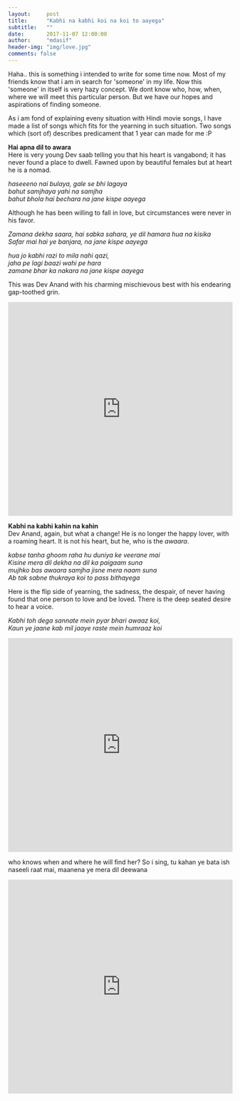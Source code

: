 ```yaml
---
layout:     post
title:      "Kabhi na kabhi koi na koi to aayega"
subtitle:   ""
date:       2017-11-07 12:00:00
author:     "mdasif"
header-img: "img/love.jpg"
comments: false
---
```


Haha.. this is something i intended to write for some time now. Most of my friends know that i am in search for 'someone' in my life. Now this 'someone' in itself is very hazy concept. We dont know who, how, when, where we will meet this particular person. But we have our hopes and aspirations of finding someone. 

As i am fond of explaining eveny situation with Hindi movie songs, I have made a list of songs which fits for the yearning in such situation. Two songs which (sort of) describes predicament that 1 year can made for me :P  

<p> <b>Hai apna dil to awara</b> <br/>
Here is very young Dev saab telling you that his heart is vangabond; it has never found a place to dwell. Fawned upon by beautiful females but at heart he is a nomad. 
</p>
<p><i> 
haseeeno nai bulaya, gale se bhi lagaya<br/>
bahut samjhaya yahi na samjha<br/>
bahut bhola hai bechara na jane kispe aayega<br/>
</i>
</p>  

<p>
Although he has been willing to fall in love, but circumstances were never in his favor.
</p>
<i>
Zamana dekha saara, hai sabka sahara, ye dil hamara hua na kisika <br/>
Safar mai hai ye banjara, na jane kispe aayega
</i>
<p><i>
hua jo kabhi razi to mila nahi qazi, <br/>
jaha pe lagi baazi wahi pe hara <br/>
zamane bhar ka nakara na jane kispe aayega <br/>
</i></p>

This was Dev Anand with his charming mischievous best with his endearing gap-toothed grin. 

<iframe width="100%" height="480" src="https://www.youtube.com/embed/3K8TH8LBs-w" frameborder="0" allowfullscreen></iframe>

<p><b> Kabhi na kabhi kahin na kahin </b><br/>
Dev Anand, again, but what a change! He is no longer the happy lover, with a roaming heart. It is not his heart, but he, who is the <i>awaara</i>. 
</p>
<p><i>
kabse tanha ghoom raha hu duniya ke veerane mai<br/>
Kisine mera dil dekha na dil ka paigaam suna<br/>
mujhko bas awaara samjha jisne mera naam suna<br/>
Ab tak sabne thukraya koi to pass bithayega<br/>
</i>
</p>

Here is the flip side of yearning, the sadness, the despair, of never having found that one person to love and be loved. There is the deep seated desire to hear a voice. 
<p><i>
Kabhi toh dega sannate mein pyar bhari awaaz koi,<br/>
Kaun ye jaane kab mil jaaye raste mein humraaz koi<br/>
</i></p>

<iframe width="100%" height="480" src="https://www.youtube.com/embed/1MUuAGtzqgw" frameborder="0" allowfullscreen></iframe>

who knows when and where he will find her? So i sing, tu kahan ye bata ish naseeli raat mai, maanena ye mera dil deewana 
<iframe width="100%" height="480" src="https://www.youtube.com/embed/wUgMMgANjV0" frameborder="0" allowfullscreen></iframe>
